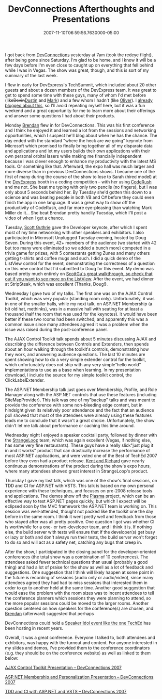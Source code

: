 ﻿---
title: DevConnections Afterthoughts and Presentations
date: "2007-11-10T06:59:56.7630000-05:00"
description: I got back from DevConnections yesterday at 7am (took the redeye
featuredImage: img/devconnections-afterthoughts-and-presentations-featured.png
---

I got back from [DevConnections](http://aspadvice.com/blogs/devconnections) yesterday at 7am (took the redeye flight), after being gone since Saturday. I'm glad to be home, and I know it will be a few days before I'm even close to caught up on everything that fell behind while I was in Vegas. The show was great, though, and this is sort of my summary of the last week.

I flew in early for DevExpress's TechSummit, which included about 20 other guests and about a dozen members of the DevExpress team. It was great to get to spend some time with these guys, many of whom I'd met before (like~~Devin~~[Dustin](http://diditwith.net/) and [Mark](http://www.doitwith.net/)) and a few whom I hadn't (like [Oliver](http://www.sturmnet.org/blog)). I [already blogged about this](http://aspadvice.com/blogs/ssmith/archive/2007/11/04/DevExpress-TechSummit.aspx), so I'll avoid repeating myself here, but it was a fun weekend and a great opportunity for me to learn more about their offerings and answer some questions I had about their products.

Monday [Brendan](http://aspadvice.com/blogs/name) flew in for DevConnections. This was his first conference and I think he enjoyed it and learned a lot from the sessions and networking opportunities, which I suspect he'll blog about when he has the chance. The day ended with the standard "where the heck are we going" keynote from Microsoft which promised to finally bring together all of my disparate data and applications and let my users builds their own applications with their own personal orbital lasers while making me financially independent because I was clever enough to enhance my productivity with the latest MS tools. Or something like that. Afterward, the expo hall was much larger and more diverse than in previous DevConnections shows. I became one of the first of many during the course of the show to lose to Sarah (hired model) at the [DevExpress](http://devexpress.com/) booth in a coding competition – with her using [CodeRush](http://www.devexpress.com/Products/NET/IDETools/CodeRush) and me not. She beat me typing with only two pencils (no fingers), but I was only about 5 seconds behind her. By Tuesday she'd gotten this down to a science and was beating people in both VB and C# before they could even finish the app in one language. It was a great way to show off the productivity of CodeRush, and far more eye-pleasing than watching Mark Miller do it… She beat Brendan pretty handily Tuesday, which I'll post a video of when I get a chance.

Tuesday, [Scott Guthrie](http://weblogs.asp.net/scottgu) gave the Developer keynote, after which I spent most of my time networking with other speakers and exhibitors. I also participated in Microsoft Unplugged Tuesday evening, hosted by Doug Seven. During this event, 42+ members of the audience (we started with 42 but too many were eliminated so we added a bunch more) competed in a trivia game for prizes, with 5 contestants getting Zunes and many others getting t-shirts and coffee mugs and such. I did a quick demo of the ListView control for the event, demonstrating the correctness of a question on this new control that I'd submitted to Doug for this event. My demo was based pretty much entirely on [ScottGu's great walkthrough, so check that out if you want to see more on the ListView](http://weblogs.asp.net/scottgu/archive/2007/08/10/the-asp-listview-control-part-1-building-a-product-listing-page-with-clean-css-ui.aspx). After the event, we had dinner at StripSteak, which was excellent (Thanks, Doug!).

Wednesday I gave two of my talks. The first one was on the AJAX Control Toolkit, which was very popular (standing room only). Unfortunately, it was in one of the smaller halls, while my next talk, on ASP.NET Membership (a bit old hat, methinks), was in a massive hall with seating for at least a thousand (half the room that was used for the keynotes). It would have been better if these two rooms had been switched, and apparently this was a common issue since many attendees agreed it was a problem when the issue was raised during the post-conference panel.

The AJAX Control Toolkit talk spends about 5 minutes discussing AJAX and describing the difference between Controls and Extenders, then spends about an hour walking through the toolkit's controls, demonstrating how they work, and answering audience questions. The last 10 minutes are spent showing how to do a very simple extender control for the toolkit, which unfortunately does not ship with any very simple"hello world" implementations to use as a base when learning. In my presentation download, I include the source for my simple toolkit control, the ClickLabelExtender.

The ASP.NET Membership talk just goes over Membership, Profile, and Role Manager along with the ASP.NET controls that use these features (including SiteMapProvider). This talk was one of my"backup" talks and was meant to provide the conference with some non-bleeding edge content, but in hindsight given its relatively poor attendance and the fact that an audience poll showed that most of the attendees were already using these features leads me to conclude that it wasn't a great choice. Unfortunately, the show didn't let me talk about performance or caching this time around.

Wednesday night I enjoyed a speaker cocktail party, followed by dinner with the [StrangeLoop](http://www.strangeloopnetworks.com/) team, which was again excellent (Vegas, if nothing else, has some very fine restaurants). These guys have a really slick"just plug it in and it works" product that can drastically increase the performance of most ASP.NET applications, and were voted one of the Best of TechEd 2007 before they even had a product release. [Kent and Richard](http://www.strangeloopnetworks.com/about/management) gave nearly continuous demonstrations of the product during the show's expo hours, where many attendees showed great interest in StrangeLoop's product.

Thursday I gave my last talk, which was one of the show's final sessions, on TDD and CI for ASP.NET with VSTS. This talk is based on my own personal experience with these techniques, and focuses on pre-2008 release tools and applications. The demos show off the [Plasma](http://codeplex.com/plasma) project, which can be an effective way to test ASP.NET pages quickly, but which I expect will be eclipsed soon by the MVC framework the ASP.NET team is working on. This session was well-attended, thought not packed like the toolkit one the day before in the same room. I think it went pretty well and feedback from those who stayed after was all pretty positive. One question I got was whether CI is worthwhile for a one- or two-developer team, and I think it is. If nothing else, the build server with tests will ensure that if the developer(s) get busy or lazy or both and don't always run their tests, the build server won't forget to do so and will act as a safety net, catching any bugs that creep in.

After the show, I participated in the closing panel for the developer-oriented conferences (the total show was a combination of 10 conferences). The attendees asked fewer technical questions than usual (probably a good thing) and had a lot of praise for the show as well as a lot of feedback and suggestions. One suggestion that I think will likely happen at some point in the future is recording of sessions (audio only or audio/video), since many attendees agreed they had had to miss sessions that interested them in order to go to another held at the same time. Another good suggestion that would ease the problem with the room sizes was to incent attendees to tell the conference planners which sessions they were planning to attend, so the more popular sessions could be moved to the larger rooms. Another question centered on how speakers for the conference(s) are chosen, and [Brendan](http://aspadvice.com/blogs/name) (afterward) suggested that perhaps

DevConnections could hold a [Speaker Idol event like the one TechEd](http://www.mseventseurope.com/teched/07/Developers/Content/Pages/SpeakerIdol.aspx) has been hosting in recent years.

Overall, it was a great conference. Everyone I talked to, both attendees and exhibitors, was happy with the turnout and content. For anyone interested in my slides and demos, I've provided them to the conference coordinators (e.g. they should be on the conference website) as well as linked to them below:

[AJAX Control Toolkit Presentation – DevConnections 2007](http://aspalliance.info/samples/AJAXControlToolkitOverview_DevConnectionsFall2007.zip)

[ASP.NET Membership and Personalization Presentation – DevConnections 2007](http://aspalliance.info/samples/ASPNET_Membership_DevConnectionsFall2007.zip)

[TDD and CI with ASP.NET and VSTS – DevConnections 2007](http://aspalliance.info/samples/TDDandCI_DevConnectionsFall2007.zip)

